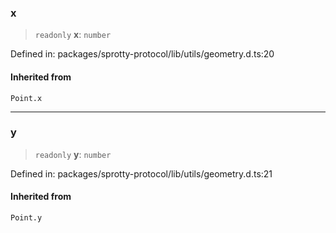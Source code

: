 
### x

> `readonly` **x**: `number`

Defined in: packages/sprotty-protocol/lib/utils/geometry.d.ts:20

#### Inherited from

`Point.x`

***

### y

> `readonly` **y**: `number`

Defined in: packages/sprotty-protocol/lib/utils/geometry.d.ts:21

#### Inherited from

`Point.y`
